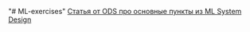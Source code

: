 "# ML-exercises" 
[Статья от ODS про основные пункты из ML System Design](https://habr.com/ru/companies/ods/articles/698698/)
